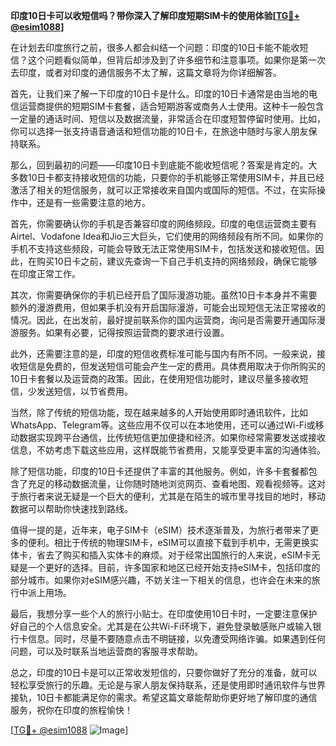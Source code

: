 **印度10日卡可以收短信吗？带你深入了解印度短期SIM卡的使用体验[[TG💪+ @esim1088](https://t.me/s/esim1088)]**

在计划去印度旅行之前，很多人都会纠结一个问题：印度的10日卡能不能收短信？这个问题看似简单，但背后却涉及到了许多细节和注意事项。如果你是第一次去印度，或者对印度的通信服务不太了解，这篇文章将为你详细解答。

首先，让我们来了解一下印度的10日卡是什么。印度的10日卡通常是由当地的电信运营商提供的短期SIM卡套餐，适合短期游客或商务人士使用。这种卡一般包含一定量的通话时间、短信以及数据流量，非常适合在印度短暂停留时使用。比如，你可以选择一张支持语音通话和短信功能的10日卡，在旅途中随时与家人朋友保持联系。

那么，回到最初的问题——印度10日卡到底能不能收短信呢？答案是肯定的。大多数10日卡都支持接收短信的功能，只要你的手机能够正常使用SIM卡，并且已经激活了相关的短信服务，就可以正常接收来自国内或国际的短信。不过，在实际操作中，还是有一些需要注意的地方。

首先，你需要确认你的手机是否兼容印度的网络频段。印度的电信运营商主要有Airtel、Vodafone Idea和Jio三大巨头，它们使用的网络频段有所不同。如果你的手机不支持这些频段，可能会导致无法正常使用SIM卡，包括发送和接收短信。因此，在购买10日卡之前，建议先查询一下自己手机支持的网络频段，确保它能够在印度正常工作。

其次，你需要确保你的手机已经开启了国际漫游功能。虽然10日卡本身并不需要额外的漫游费用，但如果手机没有开启国际漫游，可能会出现短信无法正常接收的情况。因此，在出发前，最好提前联系你的国内运营商，询问是否需要开通国际漫游服务。如果有必要，记得按照运营商的要求进行设置。

此外，还需要注意的是，印度的短信收费标准可能与国内有所不同。一般来说，接收短信是免费的，但发送短信可能会产生一定的费用。具体费用取决于你所购买的10日卡套餐以及运营商的政策。因此，在使用短信功能时，建议尽量多接收短信，少发送短信，以节省费用。

当然，除了传统的短信功能，现在越来越多的人开始使用即时通讯软件，比如WhatsApp、Telegram等。这些应用不仅可以在本地使用，还可以通过Wi-Fi或移动数据实现跨平台通信，比传统短信更加便捷和经济。如果你经常需要发送或接收信息，不妨考虑下载这些应用，这样既能节省费用，又能享受更丰富的沟通体验。

除了短信功能，印度的10日卡还提供了丰富的其他服务。例如，许多卡套餐都包含了充足的移动数据流量，让你随时随地浏览网页、查看地图、观看视频等。这对于旅行者来说无疑是一个巨大的便利，尤其是在陌生的城市里寻找目的地时，移动数据可以帮助你快速找到路线。

值得一提的是，近年来，电子SIM卡（eSIM）技术逐渐普及，为旅行者带来了更多的便利。相比于传统的物理SIM卡，eSIM可以直接下载到手机中，无需更换实体卡，省去了购买和插入实体卡的麻烦。对于经常出国旅行的人来说，eSIM卡无疑是一个更好的选择。目前，许多国家和地区已经开始支持eSIM卡，包括印度的部分城市。如果你对eSIM感兴趣，不妨关注一下相关的信息，也许会在未来的旅行中派上用场。

最后，我想分享一些个人的旅行小贴士。在印度使用10日卡时，一定要注意保护好自己的个人信息安全。尤其是在公共Wi-Fi环境下，避免登录敏感账户或输入银行卡信息。同时，尽量不要随意点击不明链接，以免遭受网络诈骗。如果遇到任何问题，可以及时联系当地运营商的客服寻求帮助。

总之，印度的10日卡是可以正常收发短信的，只要你做好了充分的准备，就可以轻松享受旅行的乐趣。无论是与家人朋友保持联系，还是使用即时通讯软件与世界接轨，10日卡都能满足你的需求。希望这篇文章能帮助你更好地了解印度的通信服务，祝你在印度的旅程愉快！

[[TG💪+ @esim1088](https://t.me/s/esim1088) ![Image](https://i.postimg.cc/4NQfJmqS/Snipaste-2025-05-13-00-14-12.png)]